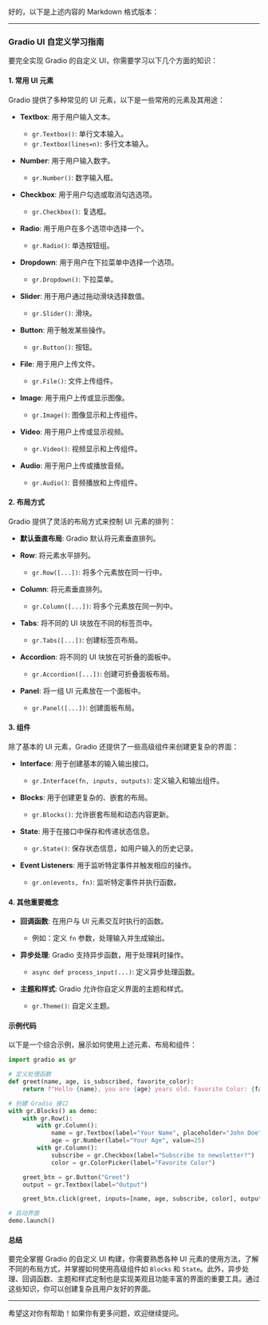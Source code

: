 好的，以下是上述内容的 Markdown 格式版本：

---

### Gradio UI 自定义学习指南

要完全实现 Gradio 的自定义 UI，你需要学习以下几个方面的知识：

#### 1. 常用 UI 元素

Gradio 提供了多种常见的 UI 元素，以下是一些常用的元素及其用途：

- **Textbox**: 用于用户输入文本。
  
  - `gr.Textbox()`: 单行文本输入。
  - `gr.Textbox(lines=n)`: 多行文本输入。

- **Number**: 用于用户输入数字。
  
  - `gr.Number()`: 数字输入框。

- **Checkbox**: 用于用户勾选或取消勾选选项。
  
  - `gr.Checkbox()`: 复选框。

- **Radio**: 用于用户在多个选项中选择一个。
  
  - `gr.Radio()`: 单选按钮组。

- **Dropdown**: 用于用户在下拉菜单中选择一个选项。
  
  - `gr.Dropdown()`: 下拉菜单。

- **Slider**: 用于用户通过拖动滑块选择数值。
  
  - `gr.Slider()`: 滑块。

- **Button**: 用于触发某些操作。
  
  - `gr.Button()`: 按钮。

- **File**: 用于用户上传文件。
  
  - `gr.File()`: 文件上传组件。

- **Image**: 用于用户上传或显示图像。
  
  - `gr.Image()`: 图像显示和上传组件。

- **Video**: 用于用户上传或显示视频。
  
  - `gr.Video()`: 视频显示和上传组件。

- **Audio**: 用于用户上传或播放音频。
  
  - `gr.Audio()`: 音频播放和上传组件。

#### 2. 布局方式

Gradio 提供了灵活的布局方式来控制 UI 元素的排列：

- **默认垂直布局**: Gradio 默认将元素垂直排列。

- **Row**: 将元素水平排列。
  
  - `gr.Row([...])`: 将多个元素放在同一行中。

- **Column**: 将元素垂直排列。
  
  - `gr.Column([...])`: 将多个元素放在同一列中。

- **Tabs**: 将不同的 UI 块放在不同的标签页中。
  
  - `gr.Tabs([...])`: 创建标签页布局。

- **Accordion**: 将不同的 UI 块放在可折叠的面板中。
  
  - `gr.Accordion([...])`: 创建可折叠面板布局。

- **Panel**: 将一组 UI 元素放在一个面板中。
  
  - `gr.Panel([...])`: 创建面板布局。

#### 3. 组件

除了基本的 UI 元素，Gradio 还提供了一些高级组件来创建更复杂的界面：

- **Interface**: 用于创建基本的输入输出接口。
  
  - `gr.Interface(fn, inputs, outputs)`: 定义输入和输出组件。

- **Blocks**: 用于创建更复杂的、嵌套的布局。
  
  - `gr.Blocks()`: 允许嵌套布局和动态内容更新。

- **State**: 用于在接口中保存和传递状态信息。
  
  - `gr.State()`: 保存状态信息，如用户输入的历史记录。

- **Event Listeners**: 用于监听特定事件并触发相应的操作。
  
  - `gr.on(events, fn)`: 监听特定事件并执行函数。

#### 4. 其他重要概念

- **回调函数**: 在用户与 UI 元素交互时执行的函数。
  
  - 例如：定义 `fn` 参数，处理输入并生成输出。

- **异步处理**: Gradio 支持异步函数，用于处理耗时操作。
  
  - `async def process_input(...)`: 定义异步处理函数。

- **主题和样式**: Gradio 允许你自定义界面的主题和样式。
  
  - `gr.Theme()`: 自定义主题。

#### 示例代码

以下是一个综合示例，展示如何使用上述元素、布局和组件：

```python
import gradio as gr

# 定义处理函数
def greet(name, age, is_subscribed, favorite_color):
    return f"Hello {name}, you are {age} years old. Favorite Color: {favorite_color}. Subscribed: {is_subscribed}"

# 创建 Gradio 接口
with gr.Blocks() as demo:
    with gr.Row():
        with gr.Column():
            name = gr.Textbox(label="Your Name", placeholder="John Doe")
            age = gr.Number(label="Your Age", value=25)
        with gr.Column():
            subscribe = gr.Checkbox(label="Subscribe to newsletter?")
            color = gr.ColorPicker(label="Favorite Color")

    greet_btn = gr.Button("Greet")
    output = gr.Textbox(label="Output")

    greet_btn.click(greet, inputs=[name, age, subscribe, color], outputs=output)

# 启动界面
demo.launch()
```

#### 总结

要完全掌握 Gradio 的自定义 UI 构建，你需要熟悉各种 UI 元素的使用方法，了解不同的布局方式，并掌握如何使用高级组件如 `Blocks` 和 `State`。此外，异步处理、回调函数、主题和样式定制也是实现美观且功能丰富的界面的重要工具。通过这些知识，你可以创建复杂且用户友好的界面。

---

希望这对你有帮助！如果你有更多问题，欢迎继续提问。